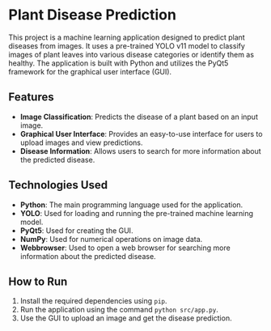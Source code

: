 # Plant Disease Prediction

This project is a machine learning application designed to predict plant diseases from images. It uses a pre-trained YOLO v11 model to classify images of plant leaves into various disease categories or identify them as healthy. The application is built with Python and utilizes the PyQt5 framework for the graphical user interface (GUI).

## Features

- **Image Classification**: Predicts the disease of a plant based on an input image.
- **Graphical User Interface**: Provides an easy-to-use interface for users to upload images and view predictions.
- **Disease Information**: Allows users to search for more information about the predicted disease.

## Technologies Used

- **Python**: The main programming language used for the application.
- **YOLO**: Used for loading and running the pre-trained machine learning model.
- **PyQt5**: Used for creating the GUI.
- **NumPy**: Used for numerical operations on image data.
- **Webbrowser**: Used to open a web browser for searching more information about the predicted disease.

## How to Run

1. Install the required dependencies using `pip`.
2. Run the application using the command `python src/app.py`.
3. Use the GUI to upload an image and get the disease prediction.
